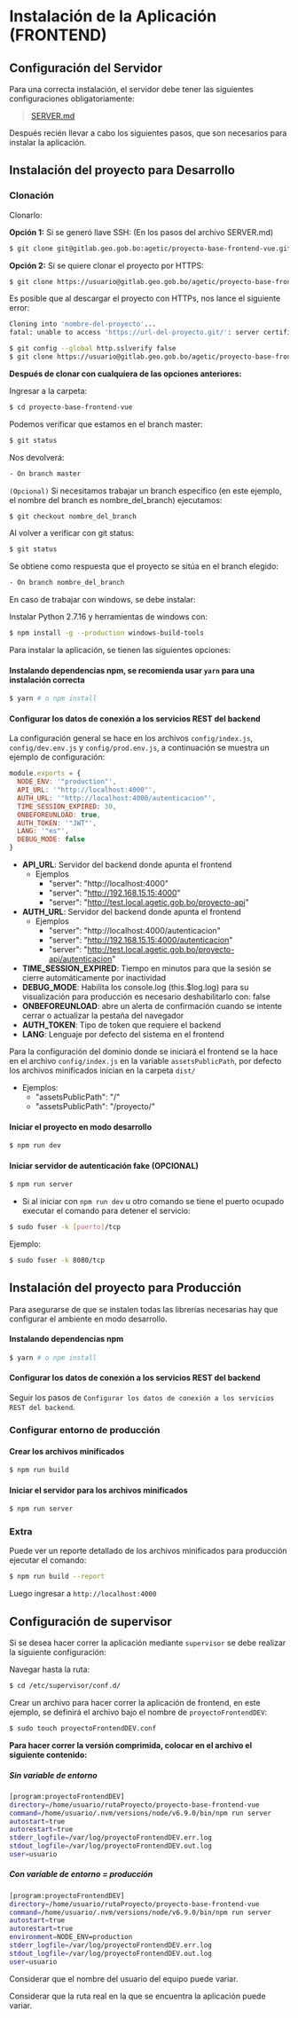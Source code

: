 # Instalación de la Aplicación (FRONTEND)


## Configuración del Servidor

Para una correcta instalación, el servidor debe tener las siguientes configuraciones obligatoriamente:

> [SERVER.md](SERVER.md)


Después recién llevar a cabo los siguientes pasos, que son necesarios para instalar la aplicación.


## Instalación del proyecto para Desarrollo

### Clonación

Clonarlo:

**Opción 1:** Si se generó llave SSH: (En los pasos del archivo SERVER.md)
```sh
$ git clone git@gitlab.geo.gob.bo:agetic/proyecto-base-frontend-vue.git
```
**Opción 2:** Si se quiere clonar el proyecto por HTTPS:
```sh
$ git clone https://usuario@gitlab.geo.gob.bo/agetic/proyecto-base-frontend-vue.git
```
Es posible que al descargar el proyecto con HTTPs, nos lance el siguiente error:
```sh
Cloning into 'nombre-del-proyecto'...
fatal: unable to access 'https://url-del-proyecto.git/': server certificate verification failed. CAfile: /etc/ssl/certs/ca-certificates.crt CRLfile: none
```
```sh
$ git config --global http.sslverify false
$ git clone https://usuario@gitlab.geo.gob.bo/agetic/proyecto-base-frontend-vue.git
```

**Después de clonar con cualquiera de las opciones anteriores:**

Ingresar a la carpeta:
```sh
$ cd proyecto-base-frontend-vue
```
Podemos verificar que estamos en el branch master:
```sh
$ git status
```
Nos devolverá:
```sh
- On branch master
```

`(Opcional)` Si necesitamos trabajar un branch específico (en este ejemplo, el nombre del branch es nombre_del_branch) ejecutamos:
```sh
$ git checkout nombre_del_branch
```

Al volver a verificar con git status:
```sh
$ git status
```
Se obtiene como respuesta que el proyecto se sitúa en el branch elegido:
```sh
- On branch nombre_del_branch
```

En caso de trabajar con windows, se debe instalar:

Instalar Python 2.7.16 y herramientas de windows con:
```sh
$ npm install -g --production windows-build-tools
```

Para instalar la aplicación, se tienen las siguientes opciones:

#### Instalando dependencias npm, se recomienda usar `yarn` para una instalación correcta
```sh
$ yarn # o npm install
```
#### Configurar los datos de conexión a los servicios REST del backend

La configuración general se hace en los archivos `config/index.js`, `config/dev.env.js` y `config/prod.env.js`, a continuación se muestra un ejemplo de configuración:

```js
module.exports = {
  NODE_ENV: '"production"',
  API_URL: '"http://localhost:4000"',
  AUTH_URL: '"http://localhost:4000/autenticacion"',
  TIME_SESSION_EXPIRED: 30,
  ONBEFOREUNLOAD: true,
  AUTH_TOKEN: '"JWT"',
  LANG: '"es"',
  DEBUG_MODE: false
}
```
- **API_URL**: Servidor del backend donde apunta el frontend
  - Ejemplos
    - "server": "http://localhost:4000"
    - "server": "http://192.168.15.15:4000"
    - "server": "http://test.local.agetic.gob.bo/proyecto-api"
- **AUTH_URL**: Servidor del backend donde apunta el frontend
  - Ejemplos
    - "server": "http://localhost:4000/autenticacion"
    - "server": "http://192.168.15.15:4000/autenticacion"
    - "server": "http://test.local.agetic.gob.bo/proyecto-api/autenticacion"
- **TIME_SESSION_EXPIRED**: Tiempo en minutos para que la sesión se cierre automáticamente por inactividad
- **DEBUG_MODE**: Habilita los console.log (this.$log.log) para su visualización para producción es necesario deshabilitarlo con: false
- **ONBEFOREUNLOAD**: abre un alerta de confirmación cuando se intente cerrar o actualizar la pestaña del navegador
- **AUTH_TOKEN**: Tipo de token que requiere el backend
- **LANG**: Lenguaje por defecto del sistema en el frontend

Para la configuración del dominio donde se iniciará el frontend se la hace en el archivo `config/index.js` en la variable `assetsPublicPath`, por defecto los archivos minificados inician en la carpeta `dist/`
  - Ejemplos:
    - "assetsPublicPath": "/"
    - "assetsPublicPath": "/proyecto/"


#### Iniciar el proyecto en modo desarrollo
```sh
$ npm run dev
```
#### Iniciar servidor de autenticación fake (OPCIONAL)
```sh
$ npm run server
```

- Si al iniciar con `npm run dev` u otro comando se tiene el puerto ocupado executar el comando para detener el servicio:

```sh
$ sudo fuser -k [puerto]/tcp
```
Ejemplo:
```sh
$ sudo fuser -k 8080/tcp
```

## Instalación del proyecto para Producción

Para asegurarse de que se instalen todas las librerías necesarias hay que configurar el ambiente en modo desarrollo.

#### Instalando dependencias npm
```sh
$ yarn # o npm install
```

#### Configurar los datos de conexión a los servicios REST del backend

Seguir los pasos de `Configurar los datos de conexión a los servicios REST del backend`.

### Configurar entorno de producción

#### Crear los archivos minificados
```sh
$ npm run build
```
#### Iniciar el servidor para los archivos minificados
```sh
$ npm run server
```

### Extra
Puede ver un reporte detallado de los archivos minificados para producción ejecutar el comando:
```sh
$ npm run build --report
```
Luego ingresar a `http://localhost:4000`

## Configuración de **supervisor**
Si se desea hacer correr la aplicación mediante `supervisor` se debe realizar la siguiente configuración:

Navegar hasta la ruta:
```sh
$ cd /etc/supervisor/conf.d/
```
Crear un archivo para hacer correr la aplicación de frontend, en este ejemplo, se definirá el archivo bajo el nombre de `proyectoFrontendDEV`:
```sh
$ sudo touch proyectoFrontendDEV.conf
```
**Para hacer correr la versión comprimida, colocar en el archivo el siguiente contenido:**
##### Sin variable de entorno
```sh
[program:proyectoFrontendDEV]
directory=/home/usuario/rutaProyecto/proyecto-base-frontend-vue
command=/home/usuario/.nvm/versions/node/v6.9.0/bin/npm run server
autostart=true
autorestart=true
stderr_logfile=/var/log/proyectoFrontendDEV.err.log
stdout_logfile=/var/log/proyectoFrontendDEV.out.log
user=usuario
```
##### Con variable de entorno = producción
```sh
[program:proyectoFrontendDEV]
directory=/home/usuario/rutaProyecto/proyecto-base-frontend-vue
command=/home/usuario/.nvm/versions/node/v6.9.0/bin/npm run server
autostart=true
autorestart=true
environment=NODE_ENV=production
stderr_logfile=/var/log/proyectoFrontendDEV.err.log
stdout_logfile=/var/log/proyectoFrontendDEV.out.log
user=usuario
```

Considerar que el nombre del usuario del equipo puede variar.

Considerar que la ruta real en la que se encuentra la aplicación puede variar.
